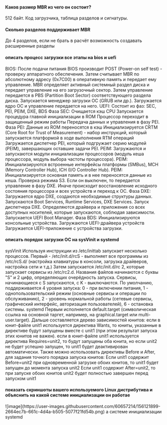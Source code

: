 <h4>Каков размер MBR из чего он состоит?</h4>
512 байт. Код загрузчика, таблица разделов и сигнатуры.
<h4>Сколько разделов поддерживает MBR</h4>
До 4 разделов, если не брать в расчёт возможность создавать расширенные разделы
<h4>описать процесс загрузки все этапы на bios и uefi</h4>
BIOS:
После подачи питания BIOS производит POST (Power-on self test) - проверку аппаратного обеспечения.
Затем считывает MBR по абсолютному адресу (0x7C00) в оперативную память и передает ему управление.
MBR определяет активный системный раздел диска и передает управление на его загрузочный сектор.
Затем управление передается в PBS (Partition Boot Sector) соответствующего раздела диска.
Запускается менеджер загрузки ОС (GRUB или др.).
Загружается ядро ОС и управление передается на него.
UEFI: Состоит из фаз:  SEC, PEI, PEIM, DXE, BDS
Фаза SEC:
Очищается кэш CPU
Запускается процедура главной инициализации в ROM
Процессор переходит в защищенный режим работы
Передача данных и управления в фазу PEI.
Фаза PEI:
Данные из ROM переносятся в кэш
Инициализируется CRTM (Core Root for Trust of Measurement) - набор инструкций, который запускается платформой в ходе выполнения RTM операций
Загружается диспетчер PEI, который подгружает серию модулей (PEIM), завершающих оставшие задачи PEI.
PEIM: Загружаются и запускаются модули инициализации процессоров (модуль кеша процессора, модуль выбора частоты процессора).
PEIM: Инициализируются встроенные интерфейсы платформы (SMBus), MCH (Memory Controller Hub), ICH (I/O Controller Hub).
PEIM: Инициализируется основная память и в нее переносятся данные из кеша.
Проверка режима S3. Если он выключен, то передается управление в фазу DXE. Иначе происходит восстановление исходного состояния процессора и всех устройств и переход к ОС.
Фаза DXE:
Загружается ядро DXE, создаются необходимые структуры данных. Запускаются Boot Services, Runtime Services, DXE Services.
Запуск диспетчера DXE. Определяются драйвера и приложения со всех доступных носителей, которые запускаются, соблюдая зависимости.
Запускается UEFI Boot Manager.
Фаза BDS:
Инициализируются консольные устройства.
Загружаются UEFI-драйвера устройств
Загружается UEFI-приложение с устройства загрузки.
<h4>описать порядок загрузки ОС на sysVinit и systemd</h4>
sysVinit
Используя инструкции из /etc/inittab запускает несколько процессов. Первый - /etc/init.d/rcS - выполняет все программы из /etc/rcS.d/ (настройка клавиатуры в консоли, загрузка драйверов, настройка сети и т.д.)
Затем запускается /etc/init.d/rc 2, которые запускает сервисы из /etc/rc2.d. Названия файлов начинаются с буквы "S" и 2 цифр, определяющих очерёдность запуска.
Сервисы, начинающиеся с S запускаются, с K - выключаются.
По умолчанию, поддерживается 4 уровня запуска: 0 - при включении питания, 1 - однопользовательский режим (основные сервисы и операции по обслуживанию), 2 - уровень нормальной работы (сетевые сервисы, графический интерфейс, авторизация пользователей), 6 - остановка системы.
systemd
Первым исполняется default.target (символическая ссылка на основной таргет, например, на graphical.target или multi-user.target). Дальше составляется дерево зависимостей юнитов:
если в юнит-файле unit1 используется директива Wants, то юниты, указанные в директиве будут запущены вместе с unit1 (при этом результат запуска этих юнитов не важен).
если в юнит-файле unit1 используется директива Requires=unit2, то будут запущены оба юнита, но если unit2 не будет успешно запущен, то unit1 будет деактивирован автоматически.
Также можно использовать директивы Before и After, для задания точного порядка запуска юнитов:
Если unit1 содержит Before=unit2 при одновременной загрузке обоих юнитов, то unit1 будет запущен до момента запуска unit2
Если unit1 содержит After=unit2, то при запуске обоих юнитов unit2 будет полностью завершен перед запуском unit1
<h4>показать скриншоты вашего используемого Linux дистрибутива и объяснить на какой системе инициализации он работае</h4>
![image](https://user-images.githubusercontent.com/60657214/156121899-2664ec7b-661c-4d4a-b505-5077f21fd54b.png)
а системе инициализации systemd
